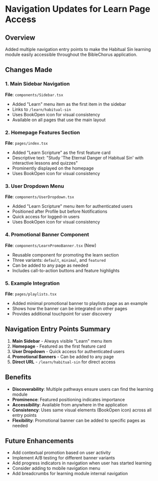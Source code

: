 # Navigation Updates for Learn Page Access

## Overview
Added multiple navigation entry points to make the Habitual Sin learning module easily accessible throughout the BibleChorus application.

## Changes Made

### 1. Main Sidebar Navigation
**File**: `components/Sidebar.tsx`
- Added "Learn" menu item as the first item in the sidebar
- Links to `/learn/habitual-sin`
- Uses BookOpen icon for visual consistency
- Available on all pages that use the main layout

### 2. Homepage Features Section
**File**: `pages/index.tsx`  
- Added "Learn Scripture" as the first feature card
- Descriptive text: "Study 'The Eternal Danger of Habitual Sin' with interactive lessons and quizzes"
- Prominently displayed on the homepage
- Uses BookOpen icon for visual consistency

### 3. User Dropdown Menu
**File**: `components/UserDropdown.tsx`
- Added "Learn Scripture" menu item for authenticated users
- Positioned after Profile but before Notifications
- Quick access for logged-in users
- Uses BookOpen icon for visual consistency

### 4. Promotional Banner Component
**File**: `components/LearnPromoBanner.tsx` (New)
- Reusable component for promoting the learn section
- Three variants: `default`, `minimal`, and `featured`
- Can be added to any page as needed
- Includes call-to-action buttons and feature highlights

### 5. Example Integration
**File**: `pages/playlists.tsx`
- Added minimal promotional banner to playlists page as an example
- Shows how the banner can be integrated on other pages
- Provides additional touchpoint for user discovery

## Navigation Entry Points Summary

1. **Main Sidebar** - Always visible "Learn" menu item
2. **Homepage** - Featured as the first feature card  
3. **User Dropdown** - Quick access for authenticated users
4. **Promotional Banners** - Can be added to any page
5. **Direct URL** - `/learn/habitual-sin` for direct access

## Benefits

- **Discoverability**: Multiple pathways ensure users can find the learning module
- **Prominence**: Featured positioning indicates importance
- **Accessibility**: Available from anywhere in the application
- **Consistency**: Uses same visual elements (BookOpen icon) across all entry points
- **Flexibility**: Promotional banner can be added to specific pages as needed

## Future Enhancements

- Add contextual promotion based on user activity
- Implement A/B testing for different banner variants
- Add progress indicators in navigation when user has started learning
- Consider adding to mobile navigation menu
- Add breadcrumbs for learning module internal navigation 